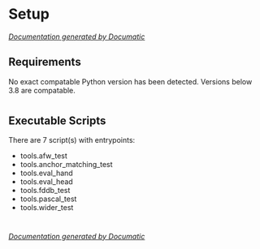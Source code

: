 # Setup

[_Documentation generated by Documatic_](https://www.documatic.com)

<!---Documatic-section-Requirements-start--->
## Requirements

No exact compatable Python version has been detected.
Versions below 3.8 are compatable.

# #
<!---Documatic-section-Requirements-end--->

<!---Documatic-section-Executable Scripts-start--->
## Executable Scripts

There are 7 script(s) with entrypoints:
* tools.afw_test
* tools.anchor_matching_test
* tools.eval_hand
* tools.eval_head
* tools.fddb_test
* tools.pascal_test
* tools.wider_test

# #
<!---Documatic-section-Executable Scripts-end--->

[_Documentation generated by Documatic_](https://www.documatic.com)